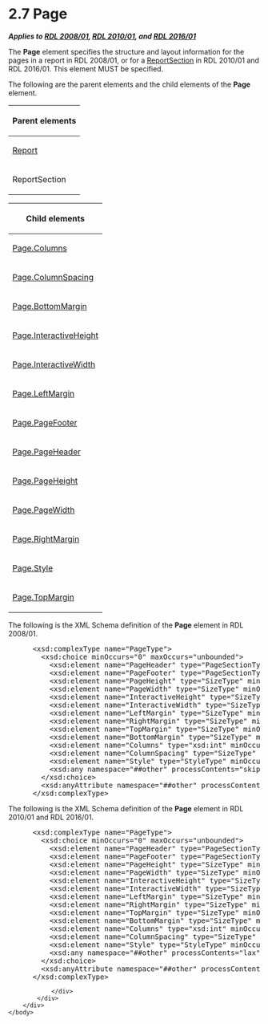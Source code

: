 <html dir="LTR" xmlns:mshelp="http://msdn.microsoft.com/mshelp" xmlns:ddue="http://ddue.schemas.microsoft.com/authoring/2003/5" xmlns:xlink="http://www.w3.org/1999/xlink" xmlns:tool="http://www.microsoft.com/tooltip">
    <head>
        <meta http-equiv="Content-Type" content="text/html; CHARSET=utf-8"></meta>
        <meta name="save" content="history"></meta>
        <title>2.7 Page</title>
        <xml>
            <mshelp:toctitle title="2.7 Page"></mshelp:toctitle>
            <mshelp:rltitle title="[MS-RDL]: Page"></mshelp:rltitle>
            <mshelp:keyword index="A" term="b5e525d5-00d6-4e1a-8813-55f327da6b4c"></mshelp:keyword>
            <mshelp:attr name="DCSext.ContentType" value="open specification"></mshelp:attr>
            <mshelp:attr name="AssetID" value="b5e525d5-00d6-4e1a-8813-55f327da6b4c"></mshelp:attr>
            <mshelp:attr name="TopicType" value="kbRef"></mshelp:attr>
            <mshelp:attr name="DCSext.Title" value="[MS-RDL]: Page" />
        </xml>
    </head>
    <body>
        <div id="header">
            <h1 class="heading">2.7 Page</h1>
        </div>
        <div id="mainSection">
            <div id="mainBody">
                <div id="allHistory" class="saveHistory"></div>
                <div id="sectionSection0" class="section" name="collapseableSection">
                    

<p><b><i>Applies to </i></b><a href="1e855f94-4617-47e4-b89e-0856c6cb420f.htm"><b><i>RDL 2008/01</i></b></a><b><i>,
</i></b><a href="3428e690-a348-4ec7-8a6a-8efb42d2cdee.htm"><b><i>RDL 2010/01</i></b></a><b><i>,
and </i></b><a href="52ce3983-2bfc-4e72-9359-42aaf5fe4509.htm"><b><i>RDL 2016/01</i></b></a></p>

<p>The <b>Page</b> element specifies the structure and layout
information for the pages in a report in RDL 2008/01, or for a <a href="96c3d25f-d8ce-4fe4-ab03-592edaa4a1da.htm">ReportSection</a> in
RDL 2010/01 and RDL 2016/01. This element MUST be specified.</p>

<p>The following are the parent elements and the child elements
of the <b>Page</b> element.</p>

<table>
 <thead>
  <tr>
   <th>
   <p>Parent elements</p>
   </th>
  </tr>
 </thead>
 <tr>
  <td>
  <p><a href="6bbaafec-020b-406c-b4e7-5e4318b616cb.htm">Report</a></p>
  </td>
 </tr>
 <tr>
  <td>
  <p>ReportSection</p>
  </td>
 </tr>
</table>

<p> </p>

<table>
 <thead>
  <tr>
   <th>
   <p>Child elements</p>
   </th>
  </tr>
 </thead>
 <tr>
  <td>
  <p><a href="e704d893-60c7-4cd9-9e26-37e3f3ec8b0d.htm">Page.Columns</a></p>
  </td>
 </tr>
 <tr>
  <td>
  <p><a href="b648281f-5fbb-44a5-ab0f-c86a92c68e4e.htm">Page.ColumnSpacing</a></p>
  </td>
 </tr>
 <tr>
  <td>
  <p><a href="82ed385d-5455-4e9f-9360-cc019bcdda91.htm">Page.BottomMargin</a></p>
  </td>
 </tr>
 <tr>
  <td>
  <p><a href="e084243e-48cf-4ed0-9e05-f6424c026e84.htm">Page.InteractiveHeight</a></p>
  </td>
 </tr>
 <tr>
  <td>
  <p><a href="241e599b-6a82-4470-a1b7-695d0bab3c17.htm">Page.InteractiveWidth</a></p>
  </td>
 </tr>
 <tr>
  <td>
  <p><a href="97217572-61aa-4a6e-b454-dbf413f4cbd3.htm">Page.LeftMargin</a></p>
  </td>
 </tr>
 <tr>
  <td>
  <p><a href="13d2727a-4342-4f62-9a53-432f55a9f3e9.htm">Page.PageFooter</a></p>
  </td>
 </tr>
 <tr>
  <td>
  <p><a href="14a6255f-c4ba-4e2a-ab0f-1af47735910a.htm">Page.PageHeader</a></p>
  </td>
 </tr>
 <tr>
  <td>
  <p><a href="6026725c-1a0f-4ec6-b099-e3bac8514aca.htm">Page.PageHeight</a></p>
  </td>
 </tr>
 <tr>
  <td>
  <p><a href="92004960-1629-4b4b-93bc-5d1ca400942b.htm">Page.PageWidth</a></p>
  </td>
 </tr>
 <tr>
  <td>
  <p><a href="971c31e3-dcec-4fc3-9fb0-a6185a607a9c.htm">Page.RightMargin</a></p>
  </td>
 </tr>
 <tr>
  <td>
  <p><a href="bbf8a681-144b-43ec-b8a6-5031704ea120.htm">Page.Style</a></p>
  </td>
 </tr>
 <tr>
  <td>
  <p><a href="0e6ad07c-a5d3-48fd-8760-b630f8e15e01.htm">Page.TopMargin</a></p>
  </td>
 </tr>
</table>

<p>The following is the XML Schema definition of the <b>Page</b>
element in RDL 2008/01.</p>

<dl>
<dd>
<div><pre> &lt;xsd:complexType name=&quot;PageType&quot;&gt;
   &lt;xsd:choice minOccurs=&quot;0&quot; maxOccurs=&quot;unbounded&quot;&gt;
     &lt;xsd:element name=&quot;PageHeader&quot; type=&quot;PageSectionType&quot; minOccurs=&quot;0&quot; /&gt;
     &lt;xsd:element name=&quot;PageFooter&quot; type=&quot;PageSectionType&quot; minOccurs=&quot;0&quot; /&gt;
     &lt;xsd:element name=&quot;PageHeight&quot; type=&quot;SizeType&quot; minOccurs=&quot;0&quot; /&gt;
     &lt;xsd:element name=&quot;PageWidth&quot; type=&quot;SizeType&quot; minOccurs=&quot;0&quot; /&gt;
     &lt;xsd:element name=&quot;InteractiveHeight&quot; type=&quot;SizeType&quot; minOccurs=&quot;0&quot; /&gt;
     &lt;xsd:element name=&quot;InteractiveWidth&quot; type=&quot;SizeType&quot; minOccurs=&quot;0&quot; /&gt;
     &lt;xsd:element name=&quot;LeftMargin&quot; type=&quot;SizeType&quot; minOccurs=&quot;0&quot; /&gt;
     &lt;xsd:element name=&quot;RightMargin&quot; type=&quot;SizeType&quot; minOccurs=&quot;0&quot; /&gt;
     &lt;xsd:element name=&quot;TopMargin&quot; type=&quot;SizeType&quot; minOccurs=&quot;0&quot; /&gt;
     &lt;xsd:element name=&quot;BottomMargin&quot; type=&quot;SizeType&quot; minOccurs=&quot;0&quot; /&gt;
     &lt;xsd:element name=&quot;Columns&quot; type=&quot;xsd:int&quot; minOccurs=&quot;0&quot; /&gt;
     &lt;xsd:element name=&quot;ColumnSpacing&quot; type=&quot;SizeType&quot; minOccurs=&quot;0&quot; /&gt;
     &lt;xsd:element name=&quot;Style&quot; type=&quot;StyleType&quot; minOccurs=&quot;0&quot; /&gt;
     &lt;xsd:any namespace=&quot;##other&quot; processContents=&quot;skip&quot; /&gt;
   &lt;/xsd:choice&gt;
   &lt;xsd:anyAttribute namespace=&quot;##other&quot; processContents=&quot;skip&quot; /&gt;
 &lt;/xsd:complexType&gt;
</pre></div>
</dd></dl>

<p>The following is the XML Schema definition of the <b>Page</b>
element in RDL 2010/01 and RDL 2016/01.</p>

<dl>
<dd>
<div><pre> &lt;xsd:complexType name=&quot;PageType&quot;&gt;
   &lt;xsd:choice minOccurs=&quot;0&quot; maxOccurs=&quot;unbounded&quot;&gt;
     &lt;xsd:element name=&quot;PageHeader&quot; type=&quot;PageSectionType&quot; minOccurs=&quot;0&quot; /&gt;
     &lt;xsd:element name=&quot;PageFooter&quot; type=&quot;PageSectionType&quot; minOccurs=&quot;0&quot; /&gt;
     &lt;xsd:element name=&quot;PageHeight&quot; type=&quot;SizeType&quot; minOccurs=&quot;0&quot; /&gt;
     &lt;xsd:element name=&quot;PageWidth&quot; type=&quot;SizeType&quot; minOccurs=&quot;0&quot; /&gt;
     &lt;xsd:element name=&quot;InteractiveHeight&quot; type=&quot;SizeType&quot; minOccurs=&quot;0&quot; /&gt;
     &lt;xsd:element name=&quot;InteractiveWidth&quot; type=&quot;SizeType&quot; minOccurs=&quot;0&quot; /&gt;
     &lt;xsd:element name=&quot;LeftMargin&quot; type=&quot;SizeType&quot; minOccurs=&quot;0&quot; /&gt;
     &lt;xsd:element name=&quot;RightMargin&quot; type=&quot;SizeType&quot; minOccurs=&quot;0&quot; /&gt;
     &lt;xsd:element name=&quot;TopMargin&quot; type=&quot;SizeType&quot; minOccurs=&quot;0&quot; /&gt;
     &lt;xsd:element name=&quot;BottomMargin&quot; type=&quot;SizeType&quot; minOccurs=&quot;0&quot; /&gt;
     &lt;xsd:element name=&quot;Columns&quot; type=&quot;xsd:int&quot; minOccurs=&quot;0&quot; /&gt;
     &lt;xsd:element name=&quot;ColumnSpacing&quot; type=&quot;SizeType&quot; minOccurs=&quot;0&quot; /&gt;
     &lt;xsd:element name=&quot;Style&quot; type=&quot;StyleType&quot; minOccurs=&quot;0&quot; /&gt;
     &lt;xsd:any namespace=&quot;##other&quot; processContents=&quot;lax&quot; /&gt;
   &lt;/xsd:choice&gt;
   &lt;xsd:anyAttribute namespace=&quot;##other&quot; processContents=&quot;lax&quot; /&gt;
 &lt;/xsd:complexType&gt;
</pre></div>
</dd></dl>


                </div>
            </div>
        </div>
    </body>
</html>